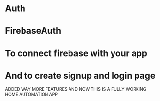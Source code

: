 # Auth
# FirebaseAuth
# To connect firebase with your app
# And to create signup and login page
ADDED WAY MORE FEATURES AND NOW THIS IS A FULLY WORKING HOME AUTOMATION APP
